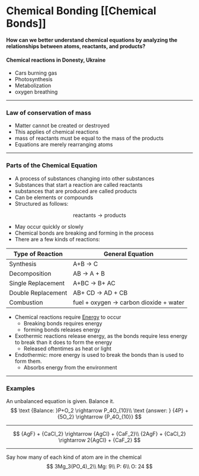 # Chemical Bonding [[Chemical Bonds]]

**How can we better understand chemical equations by analyzing the relationships between atoms, reactants, and products?**



#### Chemical reactions in Donesty, Ukraine

- Cars burning gas
- Photosynthesis
- Metabolization
- oxygen breathing

---

### Law of conservation of mass

- Matter cannot be created or destroyed
- This applies of chemical reactions
- mass of reactants must be equal to the mass of the products
- Equations are merely rearranging atoms

---

### Parts of the Chemical Equation

- A process of substances changing into other substances
- Substances that start a reaction are called reactants
- substances that are produced are called products
- Can be elements or compounds
- Structured as follows:

$$
\text {reactants} \rightarrow \text{products}
$$

- May occur quickly or slowly
- Chemical bonds are breaking and forming in the process
- There are a few kinds of reactions:

| **Type of Reaction** | **General Equation**                   |
| -------------------- | -------------------------------------- |
| Synthesis            | A+B → C                                |
| Decomposition        | AB → A + B                             |
| Single Replacement   | A+BC → B+ AC                           |
| Double Replacement   | AB+ CD → AD + CB                       |
| Combustion           | fuel + oxygen → carbon dioxide + water |

- Chemical reactions require <u>Energy</u> to occur
  - Breaking bonds requires energy
  - forming bonds releases energy
- Exothermic reactions release energy, as the bonds require less energy to break than it does to form the energy
  - Released oftentimes as heat or light
- Endothermic: more energy is used to break the bonds than is used to form them.
  - Absorbs energy from the environment

---

### Examples

An unbalanced equation is given. Balance it.
$$
\text {Balance: }P+O_2 \rightarrow P_4O_{10}\\
\text {answer: } {4P} + {5O_2} \rightarrow {P_4O_{10}}
$$

---

$$
{AgF} + {CaCl_2} \rightarrow {AgCl} + {CaF_2}\\
{2AgF} + {CaCl_2} \rightarrow 2{AgCl} + {CaF_2}
$$

---

Say how many of each kind of atom are in the chemical
$$
3Mg_3(PO_4)_2\\
Mg: 9\\
P: 6\\
O: 24
$$
